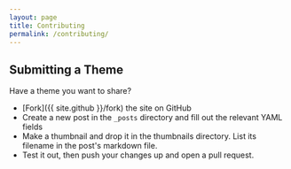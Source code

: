 ```yaml
---
layout: page
title: Contributing
permalink: /contributing/
---
```


Submitting a Theme
------------------

Have a theme you want to share?

* [Fork]({{ site.github }}/fork) the site on GitHub
* Create a new post in the `_posts` directory and fill out the relevant YAML fields
* Make a thumbnail and drop it in the thumbnails directory. List its filename in the post's markdown file.
* Test it out, then push your changes up and open a pull request.
